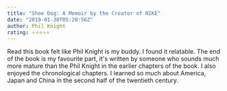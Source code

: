 ```yaml
---
title: "Shoe Dog: A Memoir by the Creator of NIKE"
date: "2019-01-30T05:20:56Z"
author: Phil Knight
rating: ⭐⭐⭐⭐⭐
---
```


<style>

</style>

Read this book felt like Phil Knight is my buddy. I found it relatable. The end of the book is my favourite part, it's written by someone who sounds much more mature than the Phil Knight in the earlier chapters of the book. I also enjoyed the chronological chapters. I learned so much about America, Japan and China in the second half of the twentieth century.